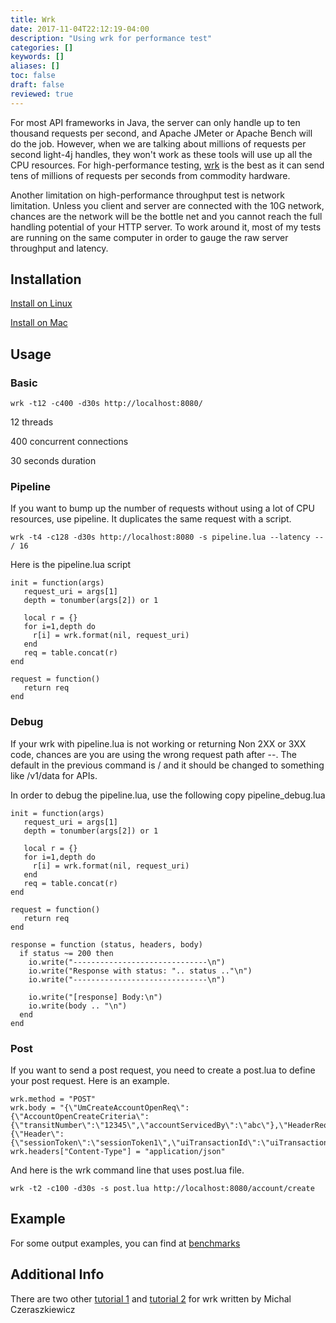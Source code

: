 ```yaml
---
title: Wrk
date: 2017-11-04T22:12:19-04:00
description: "Using wrk for performance test"
categories: []
keywords: []
aliases: []
toc: false
draft: false
reviewed: true
---
```


For most API frameworks in Java, the server can only handle up to ten thousand requests per second, and Apache JMeter or Apache Bench will do the job. However, when we are talking about millions of requests per second light-4j handles, they won't work as these tools will use up all the CPU resources. For high-performance testing, [wrk](https://github.com/wg/wrk) is the best as it can send tens of millions of requests per seconds from commodity hardware.

Another limitation on high-performance throughput test is network limitation. Unless you client and server are connected with the 10G network, chances are the network will be the bottle net and you cannot reach the full handling potential of your HTTP server. To work around it, most of my tests are running on the same computer in order to gauge the raw server throughput and latency.

## Installation

[Install on Linux](https://github.com/wg/wrk/wiki/Installing-Wrk-on-Linux)

[Install on Mac](https://github.com/wg/wrk/wiki/Installing-wrk-on-OSX)


## Usage


### Basic

```
wrk -t12 -c400 -d30s http://localhost:8080/

```
12 threads

400 concurrent connections

30 seconds duration

### Pipeline

If you want to bump up the number of requests without using a lot of CPU resources, use pipeline. It duplicates the same request with a script. 

```
wrk -t4 -c128 -d30s http://localhost:8080 -s pipeline.lua --latency -- / 16
```

Here is the pipeline.lua script

```
init = function(args)
   request_uri = args[1]
   depth = tonumber(args[2]) or 1

   local r = {}
   for i=1,depth do
     r[i] = wrk.format(nil, request_uri)
   end
   req = table.concat(r)
end

request = function()
   return req
end
```

### Debug

If your wrk with pipeline.lua is not working or returning Non 2XX or 3XX code, chances are you are using the wrong request path after --. The default in the previous command is / and it should be changed to something like /v1/data for APIs.

In order to debug the pipeline.lua, use the following copy pipeline_debug.lua

```
init = function(args)
   request_uri = args[1]
   depth = tonumber(args[2]) or 1

   local r = {}
   for i=1,depth do
     r[i] = wrk.format(nil, request_uri)
   end
   req = table.concat(r)
end

request = function()
   return req
end

response = function (status, headers, body)
  if status ~= 200 then
    io.write("------------------------------\n")
    io.write("Response with status: ".. status .."\n")
    io.write("------------------------------\n")

    io.write("[response] Body:\n")
    io.write(body .. "\n")
  end
end
```

### Post

If you want to send a post request, you need to create a post.lua to define your post request. Here is an example.


```
wrk.method = "POST"
wrk.body = "{\"UmCreateAccountOpenReq\":{\"AccountOpenCreateCriteria\":{\"transitNumber\":\"12345\",\"accountServicedBy\":\"abc\"},\"HeaderReq\":{\"Header\":{\"sessionToken\":\"sessionToken1\",\"uiTransactionId\":\"uiTransactionId1\",\"language\":\"En\",\"uiContext\":\"uiContext\",\"version\":\"1\"}}}}"
wrk.headers["Content-Type"] = "application/json"
```

And here is the wrk command line that uses post.lua file. 

```
wrk -t2 -c100 -d30s -s post.lua http://localhost:8080/account/create
```

## Example

For some output examples, you can find at [benchmarks](https://github.com/networknt/microservices-framework-benchmark)

## Additional Info

There are two other [tutorial 1](https://www.digitalocean.com/community/tutorials/how-to-benchmark-http-latency-with-wrk-on-ubuntu-14-04)
and [tutorial 2](http://czerasz.com/2015/07/19/wrk-http-benchmarking-tool-example/) for wrk written by Michal Czeraszkiewicz

